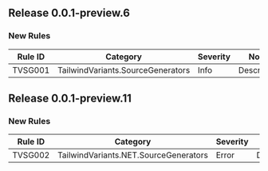 ## Release 0.0.1-preview.6

### New Rules

Rule ID | Category | Severity | Notes
--------|----------|----------|-------
TVSG001 | TailwindVariants.SourceGenerators | Info | Descriptors


## Release 0.0.1-preview.11

### New Rules

Rule ID | Category | Severity | Notes
--------|----------|----------|-------
TVSG002 | TailwindVariants.NET.SourceGenerators | Error | Descriptors